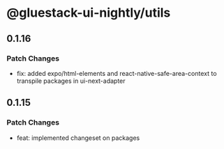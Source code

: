 # @gluestack-ui-nightly/utils

## 0.1.16

### Patch Changes

- fix: added expo/html-elements and react-native-safe-area-context to transpile packages in ui-next-adapter

## 0.1.15

### Patch Changes

- feat: implemented changeset on packages
